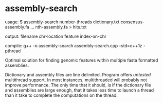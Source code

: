 # assembly-search
usage: 	$ assembly-search number-threads dictionary.txt consensus-assembly.fa ... nth-assembly.fa > hits.txt

output: filename    chr-location    feature    index-on-chr  

compile: g++ -o assembly-search assembly-search.cpp -std=c++1z -pthread

Optimal solution for finding genomic features within multiple fasta formatted assemblies.

Dictionary and assembly files are line delimited. Program offers *untested* multithread support. In most instances, multithreaded will probably not improve performance. The only time that it should, is if the dictionary file and assemblies are large enough, that it takes less time to launch a thread than it take to complete the computations on the thread.
